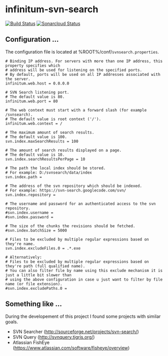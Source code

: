 # infinitum-svn-search

[![Build Status](https://travis-ci.org/swoeste/infinitum-svn-search.svg?branch=master)](https://travis-ci.org/swoeste/infinitum-svn-search) 
[![Sonarcloud Status](https://sonarcloud.io/api/project_badges/measure?project=de.swoeste.infinitum:infinitum-svn-search-aggr&metric=alert_status)](https://sonarcloud.io/dashboard?id=de.swoeste.infinitum:infinitum-svn-search-aggr)


Configuration ...
------------------

The configuration file is located at %ROOT%/conf/`svnsearch.properties`.

    # Binding IP address. For servers with more than one IP address, this property specifies which
    # address will be used for listening on the specified ports.
    # By default, ports will be used on all IP addresses associated with the server.
    infinitum.web.host = 0.0.0.0

    # SVN Search listening port.
    # The default value is 80.
    infinitum.web.port = 80

    # The web context must start with a forward slash (for example /svnsearch).
    # The default value is root context ('/'). 
    infinitum.web.context = /

    # The maximum amount of search results.
    # The default value is 100.
    svn.index.maxSearchResults = 100

    # The amount of search results displayed on a page.
    # The default value is 10.
    svn.index.searchResultsPerPage = 10

    # The path the local index should be stored.
    # For example: D:/svnsearch/data/index
    svn.index.path = 

    # The address of the svn repository which should be indexed.
    # For example: https://svn-search.googlecode.com/svn/
    svn.index.repository = 

    # The username and password for an authenticated access to the svn repository.
    #svn.index.username = 
    #svn.index.password = 

    # The size of the chunks the revisions should be fetched. 
    #svn.index.batchSize = 5000

    # Files to be excluded by multiple regular expressions based on they're name.
    svn.index.excludeFiles.0 = .*.exe

    # Alternatively: 
    # Files to be excluded by multiple regular expressions based on they're path (full qualified name).
    # You can also filter file by name using this exclude mechanism it is just a little bit slower than
    # using the above configuration in case u just want to filter by file name (or file extension).
    #svn.index.excludePaths.0 = 

Something like ...
------------------
During the developement of this project I found some projects with similar goals.
* SVN Searcher (http://sourceforge.net/projects/svn-search/)
* SVN Query (http://svnquery.tigris.org/)
* Atlassian FishEye (https://www.atlassian.com/software/fisheye/overview)
